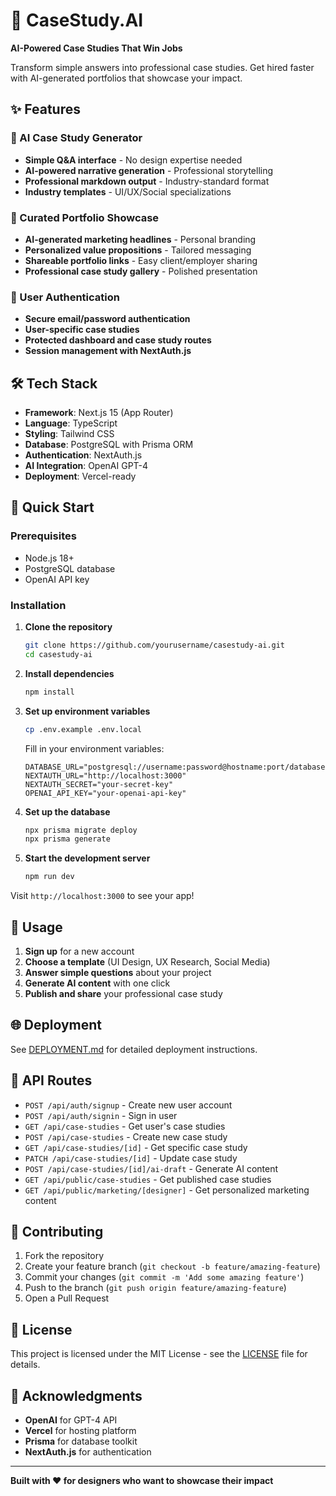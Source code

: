 # 🎨 CaseStudy.AI

**AI-Powered Case Studies That Win Jobs**

Transform simple answers into professional case studies. Get hired faster with AI-generated portfolios that showcase your impact.

## ✨ Features

### 🤖 AI Case Study Generator
- **Simple Q&A interface** - No design expertise needed
- **AI-powered narrative generation** - Professional storytelling
- **Professional markdown output** - Industry-standard format
- **Industry templates** - UI/UX/Social specializations

### 🌟 Curated Portfolio Showcase
- **AI-generated marketing headlines** - Personal branding
- **Personalized value propositions** - Tailored messaging
- **Shareable portfolio links** - Easy client/employer sharing
- **Professional case study gallery** - Polished presentation

### 🔐 User Authentication
- **Secure email/password authentication**
- **User-specific case studies**
- **Protected dashboard and case study routes**
- **Session management with NextAuth.js**

## 🛠️ Tech Stack

- **Framework**: Next.js 15 (App Router)
- **Language**: TypeScript
- **Styling**: Tailwind CSS
- **Database**: PostgreSQL with Prisma ORM
- **Authentication**: NextAuth.js
- **AI Integration**: OpenAI GPT-4
- **Deployment**: Vercel-ready

## 🚀 Quick Start

### Prerequisites
- Node.js 18+
- PostgreSQL database
- OpenAI API key

### Installation

1. **Clone the repository**
   ```bash
   git clone https://github.com/yourusername/casestudy-ai.git
   cd casestudy-ai
   ```

2. **Install dependencies**
   ```bash
   npm install
   ```

3. **Set up environment variables**
   ```bash
   cp .env.example .env.local
   ```
   
   Fill in your environment variables:
   ```env
   DATABASE_URL="postgresql://username:password@hostname:port/database"
   NEXTAUTH_URL="http://localhost:3000"
   NEXTAUTH_SECRET="your-secret-key"
   OPENAI_API_KEY="your-openai-api-key"
   ```

4. **Set up the database**
   ```bash
   npx prisma migrate deploy
   npx prisma generate
   ```

5. **Start the development server**
   ```bash
   npm run dev
   ```

Visit `http://localhost:3000` to see your app!

## 📱 Usage

1. **Sign up** for a new account
2. **Choose a template** (UI Design, UX Research, Social Media)
3. **Answer simple questions** about your project
4. **Generate AI content** with one click
5. **Publish and share** your professional case study

## 🌐 Deployment

See [DEPLOYMENT.md](./DEPLOYMENT.md) for detailed deployment instructions.

## 📄 API Routes

- `POST /api/auth/signup` - Create new user account
- `POST /api/auth/signin` - Sign in user
- `GET /api/case-studies` - Get user's case studies
- `POST /api/case-studies` - Create new case study
- `GET /api/case-studies/[id]` - Get specific case study
- `PATCH /api/case-studies/[id]` - Update case study
- `POST /api/case-studies/[id]/ai-draft` - Generate AI content
- `GET /api/public/case-studies` - Get published case studies
- `GET /api/public/marketing/[designer]` - Get personalized marketing content

## 🤝 Contributing

1. Fork the repository
2. Create your feature branch (`git checkout -b feature/amazing-feature`)
3. Commit your changes (`git commit -m 'Add some amazing feature'`)
4. Push to the branch (`git push origin feature/amazing-feature`)
5. Open a Pull Request

## 📝 License

This project is licensed under the MIT License - see the [LICENSE](LICENSE) file for details.

## 🙏 Acknowledgments

- **OpenAI** for GPT-4 API
- **Vercel** for hosting platform
- **Prisma** for database toolkit
- **NextAuth.js** for authentication

---

**Built with ❤️ for designers who want to showcase their impact**